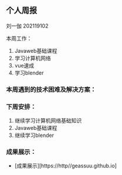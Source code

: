 ## 个人周报

刘一伽 202119102

本周工作：

1. Javaweb基础课程
2. 学习计算机网络
3. vue速成
4. 学习blender

### 本周遇到的技术困难及解决方案：


### 下周安排：

1. 继续学习计算机网络基础知识
2. Javaweb基础课程
3. 继续学习blender

### 成果展示：

* [成果展示][https://http//geassuu.github.io]